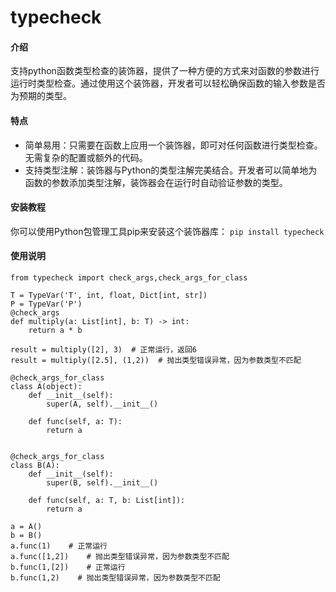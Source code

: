# typecheck

#### 介绍
支持python函数类型检查的装饰器，提供了一种方便的方式来对函数的参数进行运行时类型检查。通过使用这个装饰器，开发者可以轻松确保函数的输入参数是否为预期的类型。
#### 特点

- 简单易用：只需要在函数上应用一个装饰器，即可对任何函数进行类型检查。无需复杂的配置或额外的代码。
- 支持类型注解：装饰器与Python的类型注解完美结合。开发者可以简单地为函数的参数添加类型注解，装饰器会在运行时自动验证参数的类型。


#### 安装教程

你可以使用Python包管理工具pip来安装这个装饰器库：
`pip install typecheck`


#### 使用说明


```
from typecheck import check_args,check_args_for_class

T = TypeVar('T', int, float, Dict[int, str])
P = TypeVar('P')
@check_args
def multiply(a: List[int], b: T) -> int:
    return a * b

result = multiply([2], 3)  # 正常运行，返回6
result = multiply([2.5], (1,2))  # 抛出类型错误异常，因为参数类型不匹配

@check_args_for_class
class A(object):
    def __init__(self):
        super(A, self).__init__()

    def func(self, a: T):
        return a


@check_args_for_class
class B(A):
    def __init__(self):
        super(B, self).__init__()

    def func(self, a: T, b: List[int]):
        return a

a = A()
b = B()
a.func(1)    # 正常运行
a.func([1,2])    # 抛出类型错误异常，因为参数类型不匹配
b.func(1,[2])    # 正常运行
b.func(1,2)    # 抛出类型错误异常，因为参数类型不匹配
   


```


